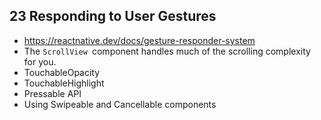 ## 23 Responding to User Gestures
- https://reactnative.dev/docs/gesture-responder-system
- The `ScrollView `component handles much of the scrolling complexity for you.
- TouchableOpacity
- TouchableHighlight
- Pressable API
- Using Swipeable and Cancellable components